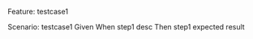 Feature: testcase1
  

  Scenario: testcase1
    Given 
    When step1 desc
    Then step1 expected result